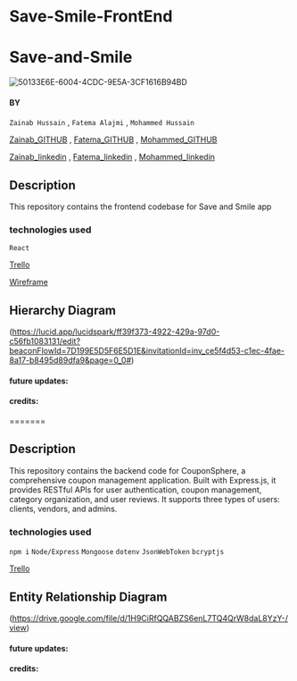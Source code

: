 
# Save-Smile-FrontEnd

# Save-and-Smile


![50133E6E-6004-4CDC-9E5A-3CF1616B94BD](https://github.com/ZainabHussain20/Save-and-Smile-/assets/121151845/1cdc7efd-3be1-4db6-a7e2-2555f290466a)

#### BY
`Zainab Hussain` , `Fatema Alajmi` , `Mohammed Hussain`


[Zainab_GITHUB](https://github.com/ZainabHussain20) , [Fatema_GITHUB](https://github.com/fatemaajmi) , [Mohammed_GITHUB](https://github.com/MohdHusain2000)



[Zainab_linkedin](https://www.linkedin.com/in/zainab-hussain-350643310/) , [Fatema_linkedin](https://www.linkedin.com/in/fatema-alajmi404/) , [Mohammed_linkedin]()



## Description
This repository contains the frontend codebase for Save and Smile app 

### technologies used
`React `

[Trello](https://trello.com/b/K10bdZfI/save-and-smile) 


[Wireframe](https://app.diagrams.net/#G1UMCmHTEfSQIXHwfmKIAkb9udSFsEOMWE#%7B%22pageId%22%3A%22ZJprJoEtrz4pNf1Qh_gU%22%7D) 


## Hierarchy Diagram

(https://lucid.app/lucidspark/ff39f373-4922-429a-97d0-c56fb1083131/edit?beaconFlowId=7D199E5D5F6E5D1E&invitationId=inv_ce5f4d53-c1ec-4fae-8a17-b8495d89dfa9&page=0_0#)

#### future updates:

#### credits:
=======
## Description
This repository contains the backend code for CouponSphere, a comprehensive coupon management application. Built with Express.js, it provides RESTful APIs for user authentication, coupon management, category organization, and user reviews. It supports three types of users: clients, vendors, and admins.

### technologies used
`npm i`
`Node/Express`
`Mongoose`
`dotenv`
`JsonWebToken`
`bcryptjs`

[Trello](https://trello.com/b/K10bdZfI/save-and-smile) 

## Entity Relationship Diagram
(https://drive.google.com/file/d/1H9CiRfQQABZS6enL7TQ4QrW8daL8YzY-/view)



#### future updates:
#### credits:
